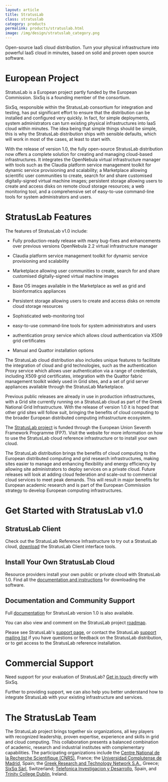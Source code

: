 ```yaml
---
layout: article
title: StratusLab
class: stratuslab
category: products
permalink: products/stratuslab.html
image: /img/design/stratuslab_category.png
---
```


Open-source IaaS cloud distribution. Turn your physical infrastructure into
powerful IaaS cloud in minutes, based on solid and proven open source software.


European Project
================

StratusLab is a European project partly funded by the European Commission.
SixSq is a founding member of the consortium.

SixSq, responsible within the StratusLab consortium for integration and
testing, has put significant effort to ensure that the distribution can be
installed and configured very quickly. In fact, for simple deployments, system
administrators can turn existing physical infrastructures into IaaS cloud
within minutes. The idea being that simple things should be simple, this is
why the StratusLab distribution ships with sensible defaults, which will work
in most of the cases, at least to start with.

With the release of version 1.0, the fully open-source StratusLab distribution
now offers a complete solution for creating and managing cloud-based
infrastructures. It integrates the OpenNebula virtual infrastructure manager
with tools such as the Claudia platform service management toolkit for dynamic
service provisioning and scalability; a Marketplace allowing scientific user
communities to create, search for and share customised digitally-signed
virtual machine images; persistent storage allowing users to create and access
disks on remote cloud storage resources; a web monitoring tool, and a
comprehensive set of easy-to-use command-line tools for system administrators
and users.

StratusLab Features
===================

The features of StratusLab v1.0 include:

* Fully production-ready release with many bug-fixes and enhancements over
  previous versions OpenNebula 2.2 virtual infrastructure manager

* Claudia platform service management toolkit for dynamic service
  provisioning and scalability

* Marketplace allowing user communities to create, search for and share
  customised digitally-signed virtual machine images

* Base OS images available in the Marketplace as well as grid and
  bioinformatics appliances

* Persistent storage allowing users to create and access disks on remote
  cloud storage resources

* Sophisticated web-monitoring tool

* easy-to-use command-line tools for system administrators and users

* authentication proxy service which allows cloud authentication via X509
  grid certificates

* Manual and Quattor installation options

The StratusLab cloud distribution also includes unique features to facilitate
the integration of cloud and grid technologies, such as the authentication
Proxy service which allows user authentication via a range of credentials,
including X509 grid certificates, integration with the Quattor fabric
management toolkit widely used in Grid sites, and a set of grid server
appliances available through the StratusLab Marketplace.

Previous public releases are already in use in production infrastructures,
with a Grid site currently running on a StratusLab cloud as part of the Greek
National Grid Infrastructure. With the release of version 1.0 it is hoped that
other grid sites will follow suit, bringing the benefits of cloud computing to
the broader European distributed computing infrastructure ecosystem.

The [StratusLab project](http://stratuslab.eu) is funded through the European
Union Seventh Framework Programme (FP7). Visit the website for more
information on how to use the StratusLab cloud reference infrastructure or to
install your own cloud.

The StratusLab distribution brings the benefits of cloud computing to the
European distributed computing and grid research infrastructures, making sites
easier to manage and enhancing flexibility and energy efficiency by allowing
site administrators to deploy services on a private cloud. Future releases
will look at adding cloud federation and scale-out to commercial cloud
services to meet peak demands. This will result in major benefits for European
academic research and is part of the European Commission strategy to develop
European computing infrastructures.

Get Started with StratusLab v1.0
================================

StratusLab Client
-----------------

Check out the StratusLab Reference Infrastructure to try out a StratusLab
cloud, [download](http://www.stratuslab.eu/doku.php/release:users) the
StratusLab Client interface tools.

Install Your Own StratusLab Cloud
---------------------------------

Resource providers install your own public or private cloud with StratusLab
1.0. Find all the [documentation and
instructions](http://www.stratuslab.eu/doku.php/release:providers) for
downloading the software.

Documentation and Community Support
-----------------------------------

Full [documentation](http://www.stratuslab.eu/doku.php/documentation) for
StratusLab version 1.0 is also available.

You can also view and comment on the StratusLab project
[roadmap](http://www.stratuslab.eu/doku.php/roadmap:project_roadmap).

Please see StratusLab's [support
page](http://www.stratuslab.eu/doku.php/support), or contact the StratusLab
[support mailing list](mailto:support@stratuslab.eu) if you have questions or feedback on the StratusLab
distribution, or to get access to the StratusLab reference installation.

Commercial Support
==================

Need support for your evaluation of StratusLab? [Get in touch](mailto:support@sixsq.com) directly with
SixSq.

Further to providing support, we can also help you better understand how to
integrate StratusLab with your existing infrastructure and services.

The StratusLab Team
===================

The StratusLab project brings together six organizations, all key players with
recognized leadership, proven expertise, experience and skills in grid and
cloud computing. This collaboration presents a balanced combination of
academic, research and industrial institutes with complementary capabilities.
The participating organizations include the [Centre National de la Recherche
Scientifique (CNRS)](http://cnrs.fr/), France; the [Universidad Complutense de
Madrid](http://ucm.es/), Spain; the [Greek Research and Technology Network
S.A.](http://grnet.gr/), Greece; [SixSq Sàrl](http://sixsq.com), Switzerland;
[Telefonica Investigacion y Desarrollo](http://tid.es/), Spain, and [Trinity
College Dublin](http://tcd.ie/), Ireland.
